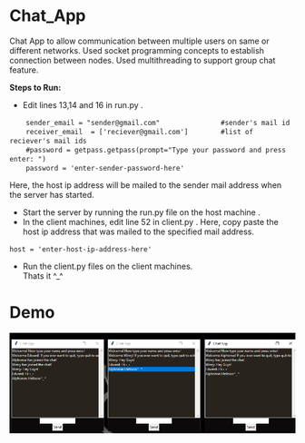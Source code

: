 # Chat_App

Chat App to allow communication between multiple users on same or different networks. Used socket programming concepts to establish connection between nodes. 
Used multithreading to support group chat feature.

**Steps to Run:**
- Edit lines 13,14 and 16 in run.py . 
```
    sender_email = "sender@gmail.com"               #sender's mail id
    receiver_email  = ['reciever@gmail.com']        #list of reciever's mail ids
    #password = getpass.getpass(prompt="Type your password and press enter: ")
    password = 'enter-sender-password-here'
```
Here, the host ip address will be mailed to the sender mail address when the server has started.
- Start the server by running the run.py file on the host machine .
- In the client machines, edit line 52 in client.py . Here, copy paste the host ip address that was mailed to the specified mail address.
```
host = 'enter-host-ip-address-here'
```
- Run the client.py files on the client machines.               
Thats it ^_^

# Demo
![GitHub Logo](screenshot.png)
